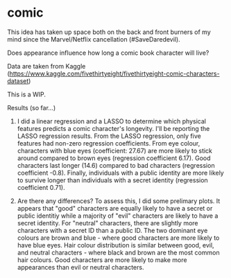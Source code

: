 # comic
This idea has taken up space both on the back and front burners of my mind since the Marvel/Netflix cancellation (#SaveDaredevil).

Does appearance influence how long a comic book character will live? 

Data are taken from Kaggle (https://www.kaggle.com/fivethirtyeight/fivethirtyeight-comic-characters-dataset)

This is a WIP. 

Results (so far...)

1. I did a linear regression and a LASSO to determine which physical features predicts a comic character's longevity. I'll be reporting the LASSO regression results. From the LASSO regression, only five features had non-zero regression coefficients. From eye colour, characters with blue eyes (coefficient: 27.67) are more likely to stick around compared to brown eyes (regression coefficient 6.17). Good characters last longer (14.6) compared to bad characters (regression coefficient -0.8). Finally, individuals with a public identity are more likely to survive longer than individuals with a secret identity (regression coefficient 0.71). 

2. Are there any differences? To assess this, I did some prelimary plots. It appears that "good" characters are equally likely to have a secret or public identitiy while a majority of "evil" characters are likely to have a secret identity. For "neutral" characters, there are slightly more characters with a secret ID than a public ID. The two dominant eye colours are brown and blue - where good characters are more likely to have blue eyes. Hair colour distribution is similar between good, evil, and neutral characters - where black and brown are the most common hair colours. Good characters are more likely to make more appearances than evil or neutral characters. 
